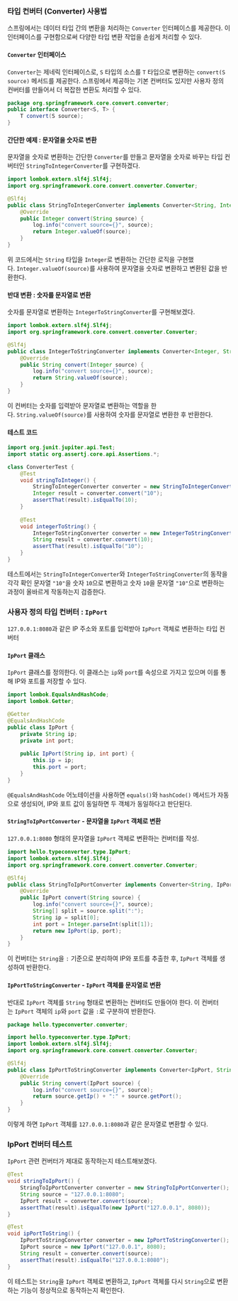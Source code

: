 ### 타입 컨버터 (Converter) 사용법
스프링에서는 데이터 타입 간의 변환을 처리하는 `Converter` 인터페이스를 제공한다. 이 인터페이스를 구현함으로써 다양한 타입 변환 작업을 손쉽게 처리할 수 있다. 
#### `Converter` 인터페이스
`Converter`는 제네릭 인터페이스로, `S` 타입의 소스를 `T` 타입으로 변환하는 `convert(S source)` 메서드를 제공한다. 스프링에서 제공하는 기본 컨버터도 있지만 사용자 정의 컨버터를 만들어서 더 복잡한 변환도 처리할 수 있다.
```java
package org.springframework.core.convert.converter;
public interface Converter<S, T> {
    T convert(S source);
}
```
#### 간단한 예제 : 문자열을 숫자로 변환
문자열을 숫자로 변환하는 간단한 `Converter`를 만들고 문자열을 숫자로 바꾸는 타입 컨버터인 `StringToIntegerConverter`를 구현하겠다.

```java
import lombok.extern.slf4j.Slf4j;
import org.springframework.core.convert.converter.Converter;

@Slf4j
public class StringToIntegerConverter implements Converter<String, Integer> {
    @Override
    public Integer convert(String source) {
        log.info("convert source={}", source);
        return Integer.valueOf(source);
    }
}
```
위 코드에서는 `String` 타입을 `Integer`로 변환하는 간단한 로직을 구현했다. `Integer.valueOf(source)`를 사용하여 문자열을 숫자로 변환하고 변환된 값을 반환한다.

#### 반대 변환 : 숫자를 문자열로 변환
숫자를 문자열로 변환하는 `IntegerToStringConverter`를 구현해보겠다.
```java
import lombok.extern.slf4j.Slf4j;
import org.springframework.core.convert.converter.Converter;

@Slf4j
public class IntegerToStringConverter implements Converter<Integer, String> {
    @Override
    public String convert(Integer source) {
        log.info("convert source={}", source);
        return String.valueOf(source);
    }
}
```
이 컨버터는 숫자를 입력받아 문자열로 변환하는 역할을 한다. `String.valueOf(source)`를 사용하여 숫자를 문자열로 변환한 후 반환한다.
#### 테스트 코드
```java
import org.junit.jupiter.api.Test;
import static org.assertj.core.api.Assertions.*;

class ConverterTest {
    @Test
    void stringToInteger() {
        StringToIntegerConverter converter = new StringToIntegerConverter();
        Integer result = converter.convert("10");
        assertThat(result).isEqualTo(10);
    }
    
    @Test
    void integerToString() {
        IntegerToStringConverter converter = new IntegerToStringConverter();
        String result = converter.convert(10);
        assertThat(result).isEqualTo("10");
    }
}
```
테스트에서는 `StringToIntegerConverter`와 `IntegerToStringConverter`의 동작을 각각 확인 문자열 `"10"`을 숫자 `10`으로 변환하고 숫자 `10`을 문자열 `"10"`으로 변환하는 과정이 올바르게 작동하는지 검증한다.

### 사용자 정의 타입 컨버터 : `IpPort`
`127.0.0.1:8080`과 같은 IP 주소와 포트를 입력받아 `IpPort` 객체로 변환하는 타입 컨버터

#### `IpPort` 클래스
`IpPort` 클래스를 정의한다. 이 클래스는 `ip`와 `port`를 속성으로 가지고 있으며 이를 통해 IP와 포트를 저장할 수 있다.
```java
import lombok.EqualsAndHashCode;
import lombok.Getter;

@Getter
@EqualsAndHashCode
public class IpPort {
    private String ip;
    private int port;
    
    public IpPort(String ip, int port) {
        this.ip = ip;
        this.port = port;
    }
}
```
`@EqualsAndHashCode` 어노테이션을 사용하면 `equals()`와 `hashCode()` 메서드가 자동으로 생성되어, IP와 포트 값이 동일하면 두 객체가 동일하다고 판단된다.

#### `StringToIpPortConverter` - 문자열을 `IpPort` 객체로 변환
`127.0.0.1:8080` 형태의 문자열을 `IpPort` 객체로 변환하는 컨버터를 작성.
```java
import hello.typeconverter.type.IpPort;
import lombok.extern.slf4j.Slf4j;
import org.springframework.core.convert.converter.Converter;

@Slf4j
public class StringToIpPortConverter implements Converter<String, IpPort> {
    @Override
    public IpPort convert(String source) {
        log.info("convert source={}", source);
        String[] split = source.split(":");
        String ip = split[0];
        int port = Integer.parseInt(split[1]);
        return new IpPort(ip, port);
    }
}
```
이 컨버터는 `String`을 `:` 기준으로 분리하여 IP와 포트를 추출한 후, `IpPort` 객체를 생성하여 반환한다.
#### `IpPortToStringConverter` - `IpPort` 객체를 문자열로 변환
반대로 `IpPort` 객체를 `String` 형태로 변환하는 컨버터도 만들어야 한다. 이 컨버터는 `IpPort` 객체의 `ip`와 `port` 값을 `:`로 구분하여 반환한다.
```java
package hello.typeconverter.converter;

import hello.typeconverter.type.IpPort;
import lombok.extern.slf4j.Slf4j;
import org.springframework.core.convert.converter.Converter;

@Slf4j
public class IpPortToStringConverter implements Converter<IpPort, String> {
    @Override
    public String convert(IpPort source) {
        log.info("convert source={}", source);
        return source.getIp() + ":" + source.getPort();
    }
}
```
이렇게 하면 `IpPort` 객체를 `127.0.0.1:8080`과 같은 문자열로 변환할 수 있다.
### IpPort 컨버터 테스트
`IpPort` 관련 컨버터가 제대로 동작하는지 테스트해보겠다.
```java
@Test
void stringToIpPort() {
    StringToIpPortConverter converter = new StringToIpPortConverter();
    String source = "127.0.0.1:8080";
    IpPort result = converter.convert(source);
    assertThat(result).isEqualTo(new IpPort("127.0.0.1", 8080));
}

@Test
void ipPortToString() {
    IpPortToStringConverter converter = new IpPortToStringConverter();
    IpPort source = new IpPort("127.0.0.1", 8080);
    String result = converter.convert(source);
    assertThat(result).isEqualTo("127.0.0.1:8080");
}
```
이 테스트는 `String`을 `IpPort` 객체로 변환하고, `IpPort` 객체를 다시 `String`으로 변환하는 기능이 정상적으로 동작하는지 확인한다.